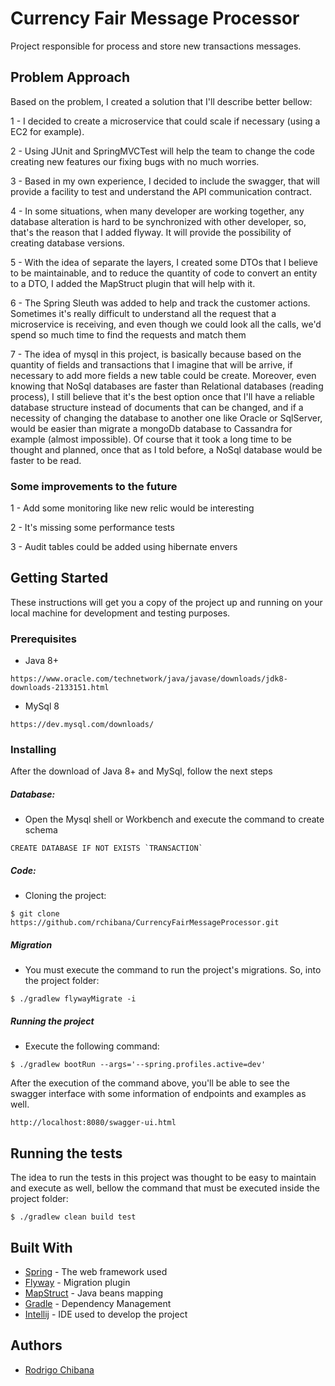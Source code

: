 # Currency Fair Message Processor

Project responsible for process and store new transactions messages.


## Problem Approach

Based on the problem, I created a solution that I'll describe better bellow:

1 - I decided to create a microservice that could scale if necessary (using a EC2 for example).

2 - Using JUnit and SpringMVCTest will help the team to change the code creating new features our fixing bugs with no much worries.

3 - Based in my own experience, I decided to include the swagger, that will provide a facility to test and understand the API communication contract.

4 - In some situations, when many developer are working together, any database alteration is hard to be synchronized with other developer,
so, that's the reason that I added flyway. It will provide the possibility of creating database versions.

5 - With the idea of separate the layers, I created some DTOs that I believe to be maintainable, and to reduce the quantity of code
to convert an entity to a DTO, I added the MapStruct plugin that will help with it.

6 - The Spring Sleuth was added to help and track the customer actions. Sometimes it's really difficult to understand all the request 
that a microservice is receiving, and even though we could look all the calls, we'd spend so much time to find the requests and match them

7 - The idea of mysql in this project, is basically because based on the quantity of fields and transactions that I imagine that will be arrive,
if necessary to add more fields a new table could be create. Moreover, even knowing that NoSql databases are faster than Relational databases (reading process),
I still believe that it's the best option once that I'll have a reliable database structure instead of documents that can be changed, and if a necessity of changing the database to another one like Oracle or SqlServer, would be easier than migrate a mongoDb database to Cassandra for example (almost impossible).
Of course that it took a long time to be thought and planned, once that as I told before, a NoSql database would be faster to be read.

### Some improvements to the future

1 - Add some monitoring like new relic would be interesting

2 - It's missing some performance tests

3 - Audit tables could be added using hibernate envers

## Getting Started

These instructions will get you a copy of the project up and running on your local machine for development and testing purposes.

### Prerequisites

- Java 8+
```
https://www.oracle.com/technetwork/java/javase/downloads/jdk8-downloads-2133151.html
```
- MySql 8
```
https://dev.mysql.com/downloads/
```

### Installing

After the download of Java 8+ and MySql, follow the next steps

##### Database:

- Open the Mysql shell or Workbench and execute the command to create schema
```
CREATE DATABASE IF NOT EXISTS `TRANSACTION`
```

##### Code:

- Cloning the project:

```
$ git clone https://github.com/rchibana/CurrencyFairMessageProcessor.git
```

##### Migration

- You must execute the command to run the project's migrations. So, into the project folder:
```
$ ./gradlew flywayMigrate -i
```

##### Running the project 

- Execute the following command:

```
$ ./gradlew bootRun --args='--spring.profiles.active=dev'
```

After the execution of the command above, you'll be able to see the swagger interface with some information of endpoints and examples as well.

```
http://localhost:8080/swagger-ui.html
```

## Running the tests

The idea to run the tests in this project was thought to be easy to maintain and execute as well, bellow the command that must be executed inside the project folder:

```
$ ./gradlew clean build test
```

## Built With

* [Spring](https://spring.io/projects) - The web framework used
* [Flyway](https://flywaydb.org/) - Migration plugin
* [MapStruct](https://mapstruct.org/) - Java beans mapping
* [Gradle](https://gradle.org/) - Dependency Management
* [Intellij](https://www.jetbrains.com/idea/) - IDE used to develop the project

## Authors

* [Rodrigo Chibana](http://github.com/rchibana)
